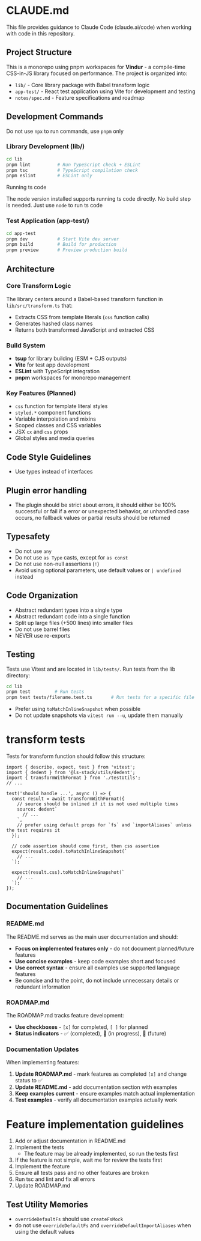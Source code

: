 # CLAUDE.md

This file provides guidance to Claude Code (claude.ai/code) when working with code in this repository.

## Project Structure

This is a monorepo using pnpm workspaces for **Vindur** - a compile-time CSS-in-JS library focused on performance. The project is organized into:

- `lib/` - Core library package with Babel transform logic
- `app-test/` - React test application using Vite for development and testing
- `notes/spec.md` - Feature specifications and roadmap

## Development Commands

Do not use `npx` to run commands, use `pnpm` only

### Library Development (lib/)

```bash
cd lib
pnpm lint          # Run TypeScript check + ESLint
pnpm tsc           # TypeScript compilation check
pnpm eslint        # ESLint only
```

Running ts code

The node version installed supports running ts code directly. No build step is needed. Just use `node` to run ts code

### Test Application (app-test/)

```bash
cd app-test
pnpm dev           # Start Vite dev server
pnpm build         # Build for production
pnpm preview       # Preview production build
```

## Architecture

### Core Transform Logic

The library centers around a Babel-based transform function in `lib/src/transform.ts` that:

- Extracts CSS from template literals (`css` function calls)
- Generates hashed class names
- Returns both transformed JavaScript and extracted CSS

### Build System

- **tsup** for library building (ESM + CJS outputs)
- **Vite** for test app development
- **ESLint** with TypeScript integration
- **pnpm** workspaces for monorepo management

### Key Features (Planned)

- `css` function for template literal styles
- `styled.*` component functions
- Variable interpolation and mixins
- Scoped classes and CSS variables
- JSX `cx` and `css` props
- Global styles and media queries

## Code Style Guidelines

- Use types instead of interfaces

## Plugin error handling

- The plugin should be strict about errors, it should either be 100% successful or fail if a error or unexpected behavior, or unhandled case occurs, no fallback values or partial results should be returned

## Typesafety

- Do not use `any`
- Do not use `as Type` casts, except for `as const`
- Do not use non-null assertions (`!`)
- Avoid using optional parameters, use default values or `| undefined` instead

## Code Organization

- Abstract redundant types into a single type
- Abstract redundant code into a single function
- Split up large files (+500 lines) into smaller files
- Do not use barrel files
- NEVER use re-exports

## Testing

Tests use Vitest and are located in `lib/tests/`. Run tests from the lib directory:

```bash
cd lib
pnpm test         # Run tests
pnpm test tests/filename.test.ts       # Run tests for a specific file
```

- Prefer using `toMatchInlineSnapshot` when possible
- Do not update snapshots via `vitest run --u`, update them manually

# transform tests

Tests for transform function should follow this structure:

```tsx
import { describe, expect, test } from 'vitest';
import { dedent } from '@ls-stack/utils/dedent';
import { transformWithFormat } from './testUtils';
// ...

test('should handle ...', async () => {
  const result = await transformWithFormat({
    // source should be inlined if it is not used multiple times
    source: dedent`
      // ...
    `,
    // prefer using default props for `fs` and `importAliases` unless the test requires it
  });

  // code assertion should come first, then css assertion
  expect(result.code).toMatchInlineSnapshot(`
    // ...
  `);

  expect(result.css).toMatchInlineSnapshot(`
    // ...
  `);
});
```

## Documentation Guidelines

### README.md

The README.md serves as the main user documentation and should:

- **Focus on implemented features only** - do not document planned/future features
- **Use concise examples** - keep code examples short and focused
- **Use correct syntax** - ensure all examples use supported language features
- Be concise and to the point, do not include unnecessary details or redundant information

### ROADMAP.md

The ROADMAP.md tracks feature development:

- **Use checkboxes** - `[x]` for completed, `[ ]` for planned
- **Status indicators** - ✅ (completed), 🚧 (in progress), 🔮 (future)

### Documentation Updates

When implementing features:

1. **Update ROADMAP.md** - mark features as completed `[x]` and change status to ✅
2. **Update README.md** - add documentation section with examples
3. **Keep examples current** - ensure examples match actual implementation
4. **Test examples** - verify all documentation examples actually work

# Feature implementation guidelines

1. Add or adjust documentation in README.md
2. Implement the tests
   - The feature may be already implemented, so run the tests first
3. If the feature is not simple, wait me for review the tests first
4. Implement the feature
5. Ensure all tests pass and no other features are broken
6. Run tsc and lint and fix all errors
7. Update ROADMAP.md

## Test Utility Memories

- `overrideDefaultFs` should use `createFsMock`
- do not use `overrideDefaultFs` and `overrideDefaultImportAliases` when using the default values
